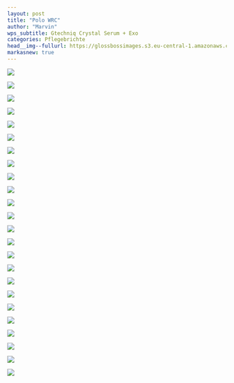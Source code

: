 ```yaml
---
layout: post
title: "Polo WRC"
author: "Marvin"
wps_subtitle: Gtechniq Crystal Serum + Exo
categories: Pflegebrichte
head__img--fullurl: https://glossbossimages.s3.eu-central-1.amazonaws.com/
markasnew: true
---
```

![](https://glossbossimages.s3.eu-central-1.amazonaws.com/marvin/polowrc/P1020917.JPG)

![](https://glossbossimages.s3.eu-central-1.amazonaws.com/marvin/polowrc/P1020918.JPG)

![](https://glossbossimages.s3.eu-central-1.amazonaws.com/marvin/polowrc/P1020919.JPG)

![](https://glossbossimages.s3.eu-central-1.amazonaws.com/marvin/polowrc/P1020920.JPG)

![](https://glossbossimages.s3.eu-central-1.amazonaws.com/marvin/polowrc/P1020921.JPG)

![](https://glossbossimages.s3.eu-central-1.amazonaws.com/marvin/polowrc/P1020922.JPG)

![](https://glossbossimages.s3.eu-central-1.amazonaws.com/marvin/polowrc/P1020923.JPG)

![](https://glossbossimages.s3.eu-central-1.amazonaws.com/marvin/polowrc/P1020924.JPG)

![](https://glossbossimages.s3.eu-central-1.amazonaws.com/marvin/polowrc/P1020925.JPG)

![](https://glossbossimages.s3.eu-central-1.amazonaws.com/marvin/polowrc/P1020926.JPG)

![](https://glossbossimages.s3.eu-central-1.amazonaws.com/marvin/polowrc/P1020927.JPG)

![](https://glossbossimages.s3.eu-central-1.amazonaws.com/marvin/polowrc/P1020928.JPG)

![](https://glossbossimages.s3.eu-central-1.amazonaws.com/marvin/polowrc/P1020929.JPG)

![](https://glossbossimages.s3.eu-central-1.amazonaws.com/marvin/polowrc/P1020930.JPG)

![](https://glossbossimages.s3.eu-central-1.amazonaws.com/marvin/polowrc/P1020931.JPG)

![](https://glossbossimages.s3.eu-central-1.amazonaws.com/marvin/polowrc/P1020932.JPG)

![](https://glossbossimages.s3.eu-central-1.amazonaws.com/marvin/polowrc/P1020933.JPG)

![](https://glossbossimages.s3.eu-central-1.amazonaws.com/marvin/polowrc/P1020934.JPG)

![](https://glossbossimages.s3.eu-central-1.amazonaws.com/marvin/polowrc/P1020935.JPG)

![](https://glossbossimages.s3.eu-central-1.amazonaws.com/marvin/polowrc/P1020936.JPG)

![](https://glossbossimages.s3.eu-central-1.amazonaws.com/marvin/polowrc/P1020937.JPG)

![](https://glossbossimages.s3.eu-central-1.amazonaws.com/marvin/polowrc/P1020938.JPG)

![](https://glossbossimages.s3.eu-central-1.amazonaws.com/marvin/polowrc/P1020939.JPG)

![](https://glossbossimages.s3.eu-central-1.amazonaws.com/marvin/polowrc/P1020940.JPG)
